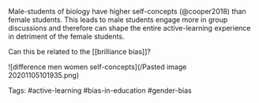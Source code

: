 Male-students of biology have higher self-concepts (@cooper2018) than female students. This leads to male students engage more in group discussions and therefore can shape the entire active-learning experience in detriment of the female students. 

Can this be related to the [[brilliance bias]]? 

![difference men women self-concepts](/Pasted image 20201105101935.png)

Tags: #active-learning #bias-in-education #gender-bias 